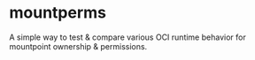 # mountperms
A simple way to test &amp; compare various OCI runtime behavior for mountpoint ownership &amp; permissions.
